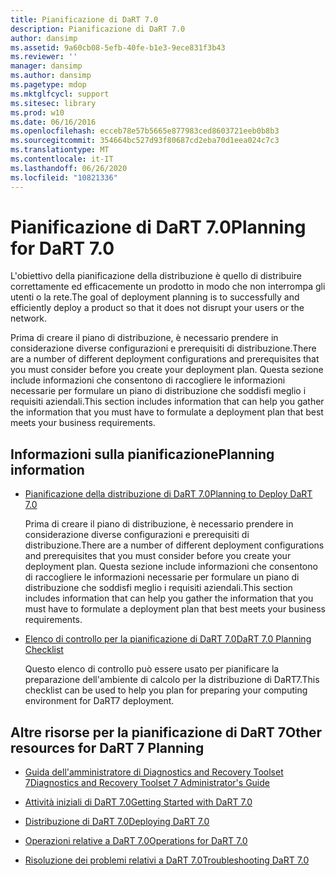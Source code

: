 ```yaml
---
title: Pianificazione di DaRT 7.0
description: Pianificazione di DaRT 7.0
author: dansimp
ms.assetid: 9a60cb08-5efb-40fe-b1e3-9ece831f3b43
ms.reviewer: ''
manager: dansimp
ms.author: dansimp
ms.pagetype: mdop
ms.mktglfcycl: support
ms.sitesec: library
ms.prod: w10
ms.date: 06/16/2016
ms.openlocfilehash: ecceb78e57b5665e877983ced8603721eeb0b8b3
ms.sourcegitcommit: 354664bc527d93f80687cd2eba70d1eea024c7c3
ms.translationtype: MT
ms.contentlocale: it-IT
ms.lasthandoff: 06/26/2020
ms.locfileid: "10821336"
---
```

# <span data-ttu-id="2dbef-103">Pianificazione di DaRT 7.0</span><span class="sxs-lookup"><span data-stu-id="2dbef-103">Planning for DaRT 7.0</span></span>


<span data-ttu-id="2dbef-104">L'obiettivo della pianificazione della distribuzione è quello di distribuire correttamente ed efficacemente un prodotto in modo che non interrompa gli utenti o la rete.</span><span class="sxs-lookup"><span data-stu-id="2dbef-104">The goal of deployment planning is to successfully and efficiently deploy a product so that it does not disrupt your users or the network.</span></span>

<span data-ttu-id="2dbef-105">Prima di creare il piano di distribuzione, è necessario prendere in considerazione diverse configurazioni e prerequisiti di distribuzione.</span><span class="sxs-lookup"><span data-stu-id="2dbef-105">There are a number of different deployment configurations and prerequisites that you must consider before you create your deployment plan.</span></span> <span data-ttu-id="2dbef-106">Questa sezione include informazioni che consentono di raccogliere le informazioni necessarie per formulare un piano di distribuzione che soddisfi meglio i requisiti aziendali.</span><span class="sxs-lookup"><span data-stu-id="2dbef-106">This section includes information that can help you gather the information that you must have to formulate a deployment plan that best meets your business requirements.</span></span>

## <span data-ttu-id="2dbef-107">Informazioni sulla pianificazione</span><span class="sxs-lookup"><span data-stu-id="2dbef-107">Planning information</span></span>


-   [<span data-ttu-id="2dbef-108">Pianificazione della distribuzione di DaRT 7.0</span><span class="sxs-lookup"><span data-stu-id="2dbef-108">Planning to Deploy DaRT 7.0</span></span>](planning-to-deploy-dart-70.md)

    <span data-ttu-id="2dbef-109">Prima di creare il piano di distribuzione, è necessario prendere in considerazione diverse configurazioni e prerequisiti di distribuzione.</span><span class="sxs-lookup"><span data-stu-id="2dbef-109">There are a number of different deployment configurations and prerequisites that you must consider before you create your deployment plan.</span></span> <span data-ttu-id="2dbef-110">Questa sezione include informazioni che consentono di raccogliere le informazioni necessarie per formulare un piano di distribuzione che soddisfi meglio i requisiti aziendali.</span><span class="sxs-lookup"><span data-stu-id="2dbef-110">This section includes information that can help you gather the information that you must have to formulate a deployment plan that best meets your business requirements.</span></span>

-   [<span data-ttu-id="2dbef-111">Elenco di controllo per la pianificazione di DaRT 7.0</span><span class="sxs-lookup"><span data-stu-id="2dbef-111">DaRT 7.0 Planning Checklist</span></span>](dart-70-planning-checklist-dart-7.md)

    <span data-ttu-id="2dbef-112">Questo elenco di controllo può essere usato per pianificare la preparazione dell'ambiente di calcolo per la distribuzione di DaRT7.</span><span class="sxs-lookup"><span data-stu-id="2dbef-112">This checklist can be used to help you plan for preparing your computing environment for DaRT7 deployment.</span></span>

## <a href="" id="other-resources-for-dart-7-planning-"></a><span data-ttu-id="2dbef-113">Altre risorse per la pianificazione di DaRT 7</span><span class="sxs-lookup"><span data-stu-id="2dbef-113">Other resources for DaRT 7 Planning</span></span>


-   [<span data-ttu-id="2dbef-114">Guida dell'amministratore di Diagnostics and Recovery Toolset 7</span><span class="sxs-lookup"><span data-stu-id="2dbef-114">Diagnostics and Recovery Toolset 7 Administrator's Guide</span></span>](index.md)

-   [<span data-ttu-id="2dbef-115">Attività iniziali di DaRT 7.0</span><span class="sxs-lookup"><span data-stu-id="2dbef-115">Getting Started with DaRT 7.0</span></span>](getting-started-with-dart-70-new-ia.md)

-   [<span data-ttu-id="2dbef-116">Distribuzione di DaRT 7.0</span><span class="sxs-lookup"><span data-stu-id="2dbef-116">Deploying DaRT 7.0</span></span>](deploying-dart-70-new-ia.md)

-   [<span data-ttu-id="2dbef-117">Operazioni relative a DaRT 7.0</span><span class="sxs-lookup"><span data-stu-id="2dbef-117">Operations for DaRT 7.0</span></span>](operations-for-dart-70-new-ia.md)

-   [<span data-ttu-id="2dbef-118">Risoluzione dei problemi relativi a DaRT 7.0</span><span class="sxs-lookup"><span data-stu-id="2dbef-118">Troubleshooting DaRT 7.0</span></span>](troubleshooting-dart-70-new-ia.md)

 

 





